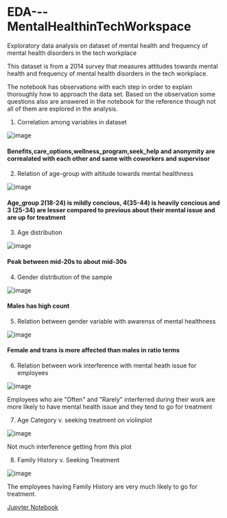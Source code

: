 # EDA---MentalHealthinTechWorkspace
Exploratory data analysis on dataset of mental health and frequency of mental health disorders in the tech workplace

This dataset is from a 2014 survey that measures attitudes towards mental health and frequency of mental health disorders in the tech workplace.

The notebook has observations with each step in order to explain thoroughly how to approach the data set. Based on the observation some questions also are answered in the notebook for the reference though not all of them are explored in the analysis.

1) Correlation among variables in dataset

![image](https://user-images.githubusercontent.com/49444353/125238282-a571b900-e304-11eb-8d0b-a41f071bbfd4.png)

#### Benefits,care_options,wellness_program,seek_help and anonymity are correalated with each other and same with coworkers and supervisor

2) Relation of age-group with altitude towards mental healthness

![image](https://user-images.githubusercontent.com/49444353/125238887-858ec500-e305-11eb-892e-5a3dc5128692.png)

#### Age_group 2(18-24) is mildly concious, 4(35-44) is heavily concious and 3 (25-34) are lesser compared to previous about their mental issue and are up for treatment

3) Age distribution

![image](https://user-images.githubusercontent.com/49444353/125239271-0d74cf00-e306-11eb-951a-98bd0d41917c.png)

#### Peak between mid-20s to about mid-30s

4) Gender distribution of the sample

![image](https://user-images.githubusercontent.com/49444353/125239981-13b77b00-e307-11eb-95cd-ab2bbee4054c.png)

#### Males has high count

5)  Relation between gender variable with awarenss of mental healthness

![image](https://user-images.githubusercontent.com/49444353/125240162-5da06100-e307-11eb-8c83-87a6952e6209.png)

#### Female and trans is more affected than males in ratio terms

6) Relation between work interference with mental heath issue for employees

![image](https://user-images.githubusercontent.com/49444353/125240809-3b5b1300-e308-11eb-9fb7-6b18408253d6.png)

Employees who are "Often" and "Rarely" interferred during their work are more likely to have mental health issue and they tend to go for treatment

7) Age Category v. seeking treatment on violinplot

![image](https://user-images.githubusercontent.com/49444353/125241839-98a39400-e309-11eb-827c-f489510d76b8.png)

Not much interference getting from this plot

8) Family History v. Seeking Treatment

![image](https://user-images.githubusercontent.com/49444353/125241973-c8eb3280-e309-11eb-86f4-d81c3778c782.png)

The employees having Family History are very much likely to go for treatment.

[Jupyter Notebook](./EDA_MentalHealthinTechWorkspace.ipynb)
